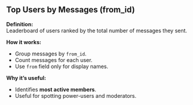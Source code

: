 ## Top Users by Messages (from_id)

**Definition:**  
Leaderboard of users ranked by the total number of messages they sent.

**How it works:**
- Group messages by `from_id`.
- Count messages for each user.
- Use `from` field only for display names.

**Why it’s useful:**
- Identifies **most active members**.
- Useful for spotting power-users and moderators.